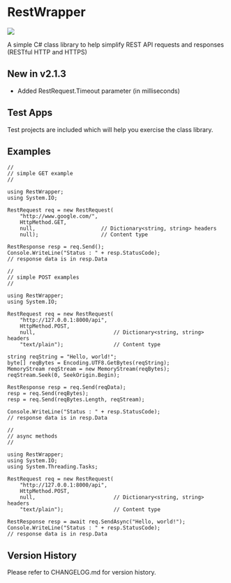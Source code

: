 # RestWrapper

[![][nuget-img]][nuget]

[nuget]:     https://www.nuget.org/packages/RestWrapper/
[nuget-img]: https://badge.fury.io/nu/Object.svg

A simple C# class library to help simplify REST API requests and responses (RESTful HTTP and HTTPS)

## New in v2.1.3

- Added RestRequest.Timeout parameter (in milliseconds)

## Test Apps

Test projects are included which will help you exercise the class library.
 
## Examples

```
//
// simple GET example
//

using RestWrapper;
using System.IO;

RestRequest req = new RestRequest(
	"http://www.google.com/",
	HttpMethod.GET,
	null,                     // Dictionary<string, string> headers
	null);                    // Content type

RestResponse resp = req.Send();
Console.WriteLine("Status : " + resp.StatusCode);
// response data is in resp.Data
```

```
//
// simple POST examples
//

using RestWrapper;
using System.IO;

RestRequest req = new RestRequest(
	"http://127.0.0.1:8000/api",
	HttpMethod.POST,
	null,                         // Dictionary<string, string> headers
	"text/plain");                // Content type

string reqString = "Hello, world!";
byte[] reqBytes = Encoding.UTF8.GetBytes(reqString);
MemoryStream reqStream = new MemoryStream(reqBytes);
reqStream.Seek(0, SeekOrigin.Begin);

RestResponse resp = req.Send(reqData);
resp = req.Send(reqBytes);
resp = req.Send(reqBytes.Length, reqStream);

Console.WriteLine("Status : " + resp.StatusCode);
// response data is in resp.Data
```

```
//
// async methods
//

using RestWrapper;
using System.IO;
using System.Threading.Tasks;

RestRequest req = new RestRequest(
	"http://127.0.0.1:8000/api",
	HttpMethod.POST,
	null,                         // Dictionary<string, string> headers
	"text/plain");                // Content type

RestResponse resp = await req.SendAsync("Hello, world!");
Console.WriteLine("Status : " + resp.StatusCode);
// response data is in resp.Data
```

## Version History

Please refer to CHANGELOG.md for version history.
